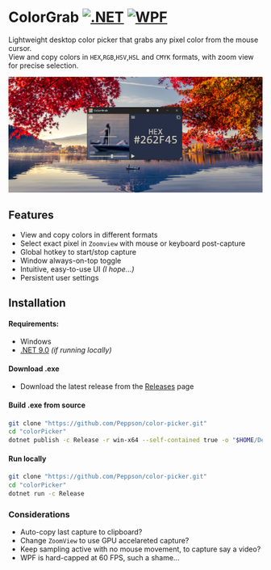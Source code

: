 
# ColorGrab [![.NET](https://img.shields.io/badge/.NET-9.0-512BD4)](https://dotnet.microsoft.com/download) [![WPF](https://img.shields.io/badge/WPF-512BD4?logo=windows&logoColor=white)](https://learn.microsoft.com/dotnet/desktop/wpf/)  

Lightweight desktop color picker that grabs any pixel color from the mouse cursor.  
View and copy colors in `HEX`,`RGB`,`HSV`,`HSL` and `CMYK` formats, with zoom view for precise selection.  

![App1](/Images/Screenshots/App.png)  


## Features
- View and copy colors in different formats
- Select exact pixel in `Zoomview` with mouse or keyboard post-capture
- Global hotkey to start/stop capture
- Window always-on-top toggle
- Intuitive, easy-to-use UI _(I hope...)_
- Persistent user settings


## Installation 

#### Requirements:
- Windows
- [.NET 9.0](https://dotnet.microsoft.com/en-us/download/dotnet) _(if running locally)_    

<!-- 
#### Microsoft Store
- Link here TODO
-->
  
#### Download .exe
- Download the latest release from the [Releases](https://github.com/Peppson/color-picker/releases) page  

#### Build .exe from source
```bash
git clone "https://github.com/Peppson/color-picker.git"
cd "colorPicker"
dotnet publish -c Release -r win-x64 --self-contained true -o "$HOME/Desktop"
```

#### Run locally
```bash
git clone "https://github.com/Peppson/color-picker.git"
cd "colorPicker"
dotnet run -c Release 
```

### Considerations
- Auto-copy last capture to clipboard?
- Change `ZoomView` to use GPU accelareted capture?
- Keep sampling active with no mouse movement, to capture say a video?
- WPF is hard-capped at 60 FPS, such a shame...

<br>



<!--
Todo 
<a href='//'><img src='https://developer.microsoft.com/store/badges/images/English_get-it-from-MS.png' alt='Ms Store' height='50px'/></a>
-->
